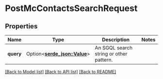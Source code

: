 # PostMcContactsSearchRequest

## Properties

Name | Type | Description | Notes
------------ | ------------- | ------------- | -------------
**query** | Option<[**serde_json::Value**](.md)> | An SGQL search string or other pattern. | 

[[Back to Model list]](../README.md#documentation-for-models) [[Back to API list]](../README.md#documentation-for-api-endpoints) [[Back to README]](../README.md)


